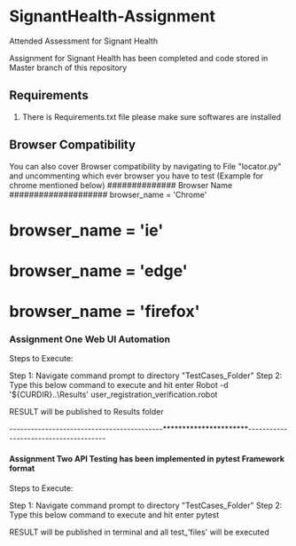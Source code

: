 # SignantHealth-Assignment
Attended Assessment for Signant Health

Assignment for Signant Health has been completed and code stored in Master branch of this repository

## Requirements
1. There is Requirements.txt file please make sure softwares are installed

## Browser Compatibility
You can also cover Browser compatibility by navigating to File "locator.py" and uncommenting which ever browser you have to test (Example for chrome mentioned below)
############## Browser Name ####################
browser_name = 'Chrome'
# browser_name = 'ie'
# browser_name = 'edge'
# browser_name = 'firefox'


### Assignment One Web UI Automation
Steps to Execute:

Step 1: Navigate command prompt to directory "TestCases_Folder"
Step 2: Type this below command to execute and hit enter 
    Robot -d '${CURDIR}\..\Results' user_registration_verification.robot
    
  RESULT will be published to Results folder
    
-------------------------------------------**********************--------------------------------------    
 #### Assignment Two API Testing has been implemented in pytest Framework format
 Steps to Execute:

Step 1: Navigate command prompt to directory "TestCases_Folder"
Step 2: Type this below command to execute and hit enter
           pytest
           
           
 RESULT will be published in terminal and all test_'files' will be executed
 
 
 
 
